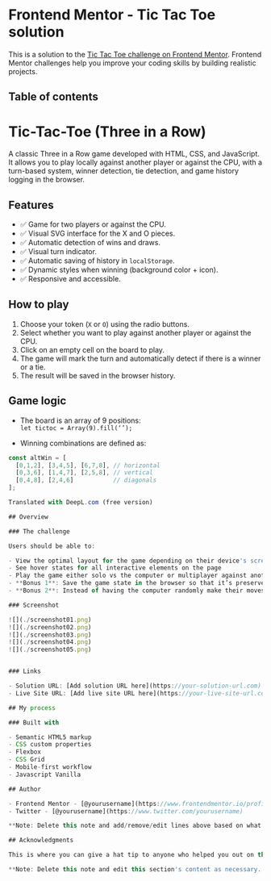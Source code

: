 # Frontend Mentor - Tic Tac Toe solution

This is a solution to the [Tic Tac Toe challenge on Frontend Mentor](https://www.frontendmentor.io/challenges/tic-tac-toe-game-Re7ZF_E2v). Frontend Mentor challenges help you improve your coding skills by building realistic projects. 

## Table of contents

# Tic-Tac-Toe (Three in a Row) 

A classic Three in a Row game developed with HTML, CSS, and JavaScript. It allows you to play locally against another player or against the CPU, with a turn-based system, winner detection, tie detection, and game history logging in the browser.

## Features

- ✅ Game for two players or against the CPU.
- ✅ Visual SVG interface for the X and O pieces.
- ✅ Automatic detection of wins and draws.
- ✅ Visual turn indicator.
- ✅ Automatic saving of history in `localStorage`.
- ✅ Dynamic styles when winning (background color + icon).
- ✅ Responsive and accessible.

##  How to play

1. Choose your token (`X` or `O`) using the radio buttons.
2. Select whether you want to play against another player or against the CPU.
3. Click on an empty cell on the board to play.
4. The game will mark the turn and automatically detect if there is a winner or a tie.
5. The result will be saved in the browser history.

##  Game logic

- The board is an array of 9 positions:  
  `let tictoc = Array(9).fill(‘’);`

- Winning combinations are defined as:
```js
const altWin = [
  [0,1,2], [3,4,5], [6,7,8], // horizontal
  [0,3,6], [1,4,7], [2,5,8], // vertical
  [0,4,8], [2,4,6]           // diagonals
];

Translated with DeepL.com (free version)

## Overview

### The challenge

Users should be able to:

- View the optimal layout for the game depending on their device's screen size
- See hover states for all interactive elements on the page
- Play the game either solo vs the computer or multiplayer against another person
- **Bonus 1**: Save the game state in the browser so that it’s preserved if the player refreshes their browser
- **Bonus 2**: Instead of having the computer randomly make their moves, try making it clever so it’s proactive in blocking your moves and trying to win

### Screenshot

![](./screenshot01.png)
![](./screenshot02.png)
![](./screenshot03.png)
![](./screenshot04.png)
![](./screenshot05.png)


### Links

- Solution URL: [Add solution URL here](https://your-solution-url.com)
- Live Site URL: [Add live site URL here](https://your-live-site-url.com)

## My process

### Built with

- Semantic HTML5 markup
- CSS custom properties
- Flexbox
- CSS Grid
- Mobile-first workflow
- Javascript Vanilla

## Author

- Frontend Mentor - [@yourusername](https://www.frontendmentor.io/profile/yourusername)
- Twitter - [@yourusername](https://www.twitter.com/yourusername)

**Note: Delete this note and add/remove/edit lines above based on what links you'd like to share.**

## Acknowledgments

This is where you can give a hat tip to anyone who helped you out on this project. Perhaps you worked in a team or got some inspiration from someone else's solution. This is the perfect place to give them some credit.

**Note: Delete this note and edit this section's content as necessary. If you completed this challenge by yourself, feel free to delete this section entirely.**
